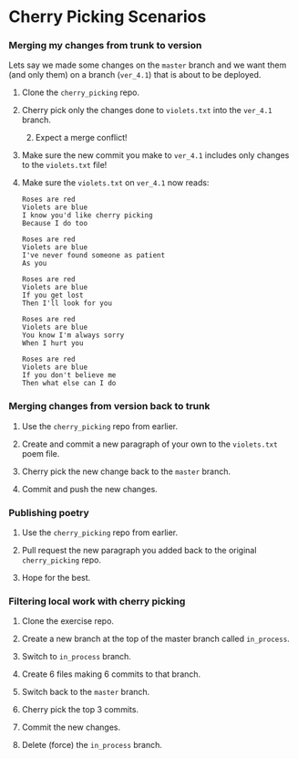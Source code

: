 
Cherry Picking Scenarios
========================

### Merging my changes from trunk to version

Lets say we made some changes on the `master` branch and we want them (and only them) on a branch (`ver_4.1`) that is about to be deployed.

1. Clone the `cherry_picking` repo.

2. Cherry pick only the changes done to `violets.txt` into the `ver_4.1` branch.

    2. Expect a merge conflict!

3. Make sure the new commit you make to `ver_4.1` includes only changes to the `violets.txt` file!

4. Make sure the `violets.txt` on `ver_4.1` now reads:

    ```
    Roses are red
    Violets are blue
    I know you'd like cherry picking
    Because I do too

    Roses are red
    Violets are blue
    I've never found someone as patient
    As you

    Roses are red
    Violets are blue
    If you get lost
    Then I'll look for you

    Roses are red
    Violets are blue
    You know I'm always sorry
    When I hurt you

    Roses are red
    Violets are blue
    If you don't believe me
    Then what else can I do
    ```

### Merging changes from version back to trunk

1. Use the `cherry_picking` repo from earlier.

2. Create and commit a new paragraph of your own to the `violets.txt` poem file.

3. Cherry pick the new change back to the `master` branch.

4. Commit and push the new changes.

### Publishing poetry

1. Use the `cherry_picking` repo from earlier.

2. Pull request the new paragraph you added back to the original `cherry_picking` repo.

3. Hope for the best.

### Filtering local work with cherry picking

1. Clone the exercise repo.

2. Create a new branch at the top of the master branch called `in_process`.

3. Switch to `in_process` branch.

4. Create 6 files making 6 commits to that branch.

5. Switch back to the `master` branch.

6. Cherry pick the top 3 commits.

7. Commit the new changes.

8. Delete (force) the `in_process` branch.
